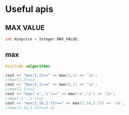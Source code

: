 # Useful apis

## MAX VALUE

```c++
int minprice = Integer.MAX_VALUE;

```

## max

```c++
#include <algorithm>

cout << "max(1,2)==" << max(1,2) << '\n'; 
//max(1,2)==2
cout << "max(2,1)==" << max(2,1) << '\n';  
//max(2,1)==2
cout << "max('a','z')==" << max('a','z') << '\n';  
//max('a','z')==z
cout << "max(3.14,2.73)==" << max(3.14,2.73) << '\n';  
//max(3.14,2.73)==3.14

```
